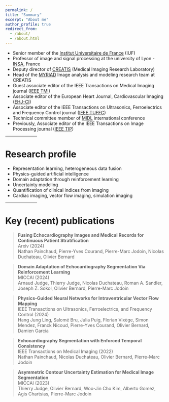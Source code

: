 ```yaml
---
permalink: /
title: "Summary"
excerpt: "About me"
author_profile: true
redirect_from: 
  - /about/
  - /about.html
---
```


- Senior member of the [Institut Universitaire de France](https://www.iufrance.fr/) (IUF)
- Professor of image and signal processing at the university of Lyon - [INSA](https://www.insa-lyon.fr/en/), France
- Deputy director of [CREATIS](https://www.creatis.insa-lyon.fr/site/en) (Medical Imaging Research Laboratory)
- Head of the [MYRIAD](https://creatis-myriad.github.io/) Image analysis and modeling research team at CREATIS
- Guest associate editor of the IEEE Transactions on Medical Imaging journal ([IEEE TMI](https://ieeexplore.ieee.org/xpl/RecentIssue.jsp?punumber=42))
- Associate editor of the European Heart Journal, Cardiovascular Imaging ([EHJ-CI](https://academic.oup.com/ehjcimaging))
- Associate editor of the IEEE Transactions on Ultrasonics, Ferroelectrics and Frequency Control journal ([IEEE TUFFC](https://ieeexplore.ieee.org/xpl/RecentIssue.jsp?punumber=58))
- Technical committee member of [MIDL](https://www.midl.io/) international conference
- Previously, Associate editor of the IEEE Transactions on Image Processing journal ([IEEE TIP](https://ieeexplore.ieee.org/xpl/RecentIssue.jsp?punumber=83))


<hr align=center width="100">

Research profile
======

- Representation learning, heterogeneous data fusion
- Physics-guided artificial intelligence
- Domain adaptation through reinforcement learning
- Uncertainty modeling
- Quantification of clinical indices from imaging
- Cardiac imaging, vector flow imaging, simulation imaging

<hr align=center width="100">

Key (recent) publications
======

> **Fusing Echocardiography Images and Medical Records for Continuous Patient Stratification** <br>
> Arxiv (2024) <br>
> Nathan Painchaud, Pierre-Yves Courand, Pierre-Marc Jodoin, Nicolas Duchateau, Olivier Bernard

> **Domain Adaptation of Echocardiography Segmentation Via Reinforcement Learning** <br>
> MICCAI (2024) <br>
> Arnaud Judge, Thierry Judge, Nicolas Duchateau, Roman A. Sandler, Joseph Z. Sokol, Olivier Bernard, Pierre-Marc Jodoin

> **Physics-Guided Neural Networks for Intraventricular Vector Flow Mapping** <br>
> IEEE Transactions on Ultrasonics, Ferroelectrics, and Frequency Control (2024) <br>
> Hang Jung Ling, Salomé Bru, Julia Puig, Florian Vixège, Simon Mendez, Franck Nicoud, Pierre-Yves Courand, Olivier Bernard, Damien Garcia

> **Echocardiography Segmentation with Enforced Temporal Consistency** <br>
> IEEE Transactions on Medical Imaging (2022) <br>
> Nathan Painchaud, Nicolas Duchateau, Olivier Bernard, Pierre-Marc Jodoin

> **Asymmetric Contour Uncertainty Estimation for Medical Image Segmentation** <br>
> MICCAI (2023) <br>
> Thierry Judge, Olivier Bernard, Woo-Jin Cho Kim, Alberto Gomez, Agis Chartsias, Pierre-Marc Jodoin


